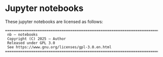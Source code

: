 # Jupyter notebooks

These jupyter notebooks are licensed as follows:

```plaintext
===============================================================================
 nb — notebooks
 Copyright (C) 2025 — Author
 Released under GPL 3.0
 See https://www.gnu.org/licenses/gpl-3.0.en.html
===============================================================================
```
